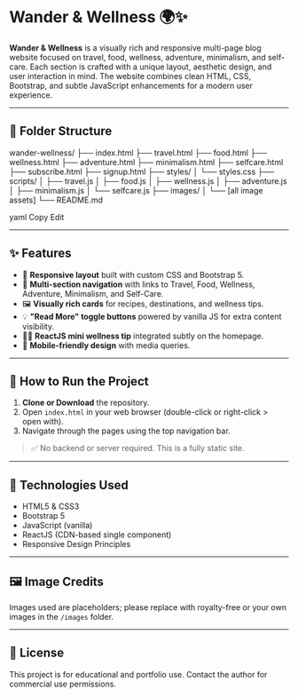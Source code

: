 # Wander & Wellness 🌍✨

**Wander & Wellness** is a visually rich and responsive multi-page blog website focused on travel, food, wellness, adventure, minimalism, and self-care. Each section is crafted with a unique layout, aesthetic design, and user interaction in mind. The website combines clean HTML, CSS, Bootstrap, and subtle JavaScript enhancements for a modern user experience.

---

## 📁 Folder Structure

wander-wellness/
├── index.html
├── travel.html
├── food.html
├── wellness.html
├── adventure.html
├── minimalism.html
├── selfcare.html
├── subscribe.html
├── signup.html
├── styles/
│ └── styles.css
├── scripts/
│ ├── travel.js
│ ├── food.js
│ ├── wellness.js
│ ├── adventure.js
│ ├── minimalism.js
│ └── selfcare.js
├── images/
│ └── [all image assets]
└── README.md

yaml
Copy
Edit

---

## ✨ Features

- 💫 **Responsive layout** built with custom CSS and Bootstrap 5.
- 🧭 **Multi-section navigation** with links to Travel, Food, Wellness, Adventure, Minimalism, and Self-Care.
- 🖼️ **Visually rich cards** for recipes, destinations, and wellness tips.
- 💡 **"Read More" toggle buttons** powered by vanilla JS for extra content visibility.
- 🧘‍♀️ **ReactJS mini wellness tip** integrated subtly on the homepage.
- 📱 **Mobile-friendly design** with media queries.

---

## 🚀 How to Run the Project

1. **Clone or Download** the repository.
2. Open `index.html` in your web browser (double-click or right-click > open with).
3. Navigate through the pages using the top navigation bar.

> ✅ No backend or server required. This is a fully static site.

---

## 📌 Technologies Used

- HTML5 & CSS3
- Bootstrap 5
- JavaScript (vanilla)
- ReactJS (CDN-based single component)
- Responsive Design Principles

---

## 🖼️ Image Credits

Images used are placeholders; please replace with royalty-free or your own images in the `/images` folder.

---

## 📄 License

This project is for educational and portfolio use. Contact the author for commercial use permissions.
